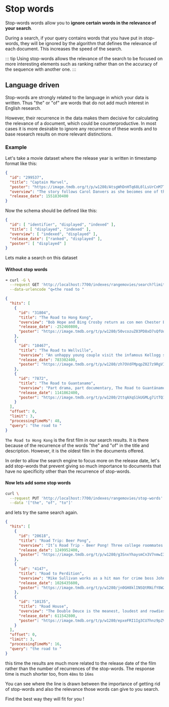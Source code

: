 # Stop words

Stop-words words allow you to **ignore certain words in the relevance of your search**.

During a search, if your query contains words that you have put in stop-words, they will be ignored by the algorithm that defines the relevance of each document. This increases the speed of the search.

::: tip
Using stop-words allows the relevance of the search to be focused on more interesting elements such as ranking rather than on the accuracy of the sequence with another one.
:::

## Language driven

Stop-words are strongly related to the language in which your data is written. Thus "the" or "of" are words that do not add much interest in English research.

However, their recurrence in the data makes them decisive for calculating the relevance of a document, which could be counterproductive. In most cases it is more desirable to ignore any recurrence of these words and to base research results on more relevant distinctions.

### Example

Let's take a movie dataset where the release year is written in timestamp format like this:

```json
{
  "id": "299537",
  "title": "Captain Marvel",
  "poster": "https://image.tmdb.org/t/p/w1280/AtsgWhDnHTq68L0lLsUrCnM7TjG.jpg",
  "overview": "The story follows Carol Danvers as she becomes one of the universe’s most powerful heroes when Earth is caught in the middle of a galactic war between two alien races. Set in the 1990s, Captain Marvel is an all-new adventure from a previously unseen period in the history of the Marvel Cinematic Universe.",
  "release_date": 1551830400
}
```

Now the schema should be defined like this:

```json
{
  "id": [ "identifier", "displayed", "indexed" ],
  "title": [ "displayed", "indexed" ],
  "overview": [ "indexed", "displayed" ],
  "release_date": ["ranked", "displayed" ],
  "poster": [ "displayed" ]
}
```

Lets make a search on this dataset

#### Without stop words

```bash
➜ curl -G \
  --request GET 'http://localhost:7700/indexes/rangemovies/search?limit=3' \
  --data-urlencode "q=the road to "
```

```json
{
  "hits": [
    {
      "id": "31804",
      "title": "The Road to Hong Kong",
      "overview": "Bob Hope and Bing Crosby return as con men Chester Babcock and Harry Turner, in the last of their road movies. When Chester accidentally memorizes and destroys the only copy of a secret Russian formula for a new and improved rocket fuel, they are thrust into international intrigue, trying to stay alive while keeping the formula out of enemy hands.",
      "release_date": -252460800,
      "poster": "https://image.tmdb.org/t/p/w1280/50vcozuZ03PD8xD7sQfUqca3UvE.jpg"
    },
    {
      "id": "10467",
      "title": "The Road to Wellville",
      "overview": "An unhappy young couple visit the infamous Kellogg spa in Battle Creek, Michigan while a young hustler tries get into the breakfast-cereal business and compete against John Kellogg's corn flakes.",
      "release_date": 783302400,
      "poster": "https://image.tmdb.org/t/p/w1280/zh7OVdFMpqpZ027z9RgVIwzxYjZ.jpg"
    },
    {
      "id": "7872",
      "title": "The Road to Guantanamo",
      "overview": "Part drama, part documentary, The Road to Guantánamo focuses on the Tipton Three, a trio of British Muslims who were held in Guantanamo Bay for two years until they were released without charge.",
      "release_date": 1141862400,
      "poster": "https://image.tmdb.org/t/p/w1280/2ttqAXqS1kUGMLg7itTQ1jVCU6M.jpg"
    }
  ],
  "offset": 0,
  "limit": 3,
  "processingTimeMs": 48,
  "query": "the road to "
}
```

`The Road to Hong Kong` is the first film in our search results. It is there because of the recurrence of the words "the" and "of" in the title and description. However, it is the oldest film in the documents offered.

In order to allow the search engine to focus more on the release date, let's add stop-words that prevent giving so much importance to documents that have no specificity other than the recurrence of stop-words.


#### Now lets add some stop words

```bash
curl \
  --request PUT 'http://localhost:7700/indexes/rangemovies/stop-words' \
  --data '["the", "of", "to"]'
```

and lets try the same search again.

```json
{
  "hits": [
    {
      "id": "20618",
      "title": "Road Trip: Beer Pong",
      "overview": "It’s Road Trip - Beer Pong! Three college roommates are on the ride of their lives when they drop everything to join a bus full of sexy, scantily clad models to compete in the ultimate sport competition: the National Beer Pong Tournament.",
      "release_date": 1249952400,
      "poster": "https://image.tmdb.org/t/p/w1280/g3SnxYhaysmCn3V7nmwI3ZvRLth.jpg"
    },
    {
      "id": "4147",
      "title": "Road to Perdition",
      "overview": "Mike Sullivan works as a hit man for crime boss John Rooney. Sullivan views Rooney as a father figure, however after his son is witness to a killing, Mike Sullivan finds himself on the run in attempt to save the life of his son and at the same time looking for revenge on those who wronged him.",
      "release_date": 1026435600,
      "poster": "https://image.tmdb.org/t/p/w1280/jn0GH8klINSQtRNifY8W2Kv4ajl.jpg"
    },
    {
      "id": "10135",
      "title": "Road House",
      "overview": "The Double Deuce is the meanest, loudest and rowdiest bar south of the Mason-Dixon Line, and Dalton (Patrick Swayze) has been hired to clean it up. He might not look like much, but the Ph.D.-educated bouncer proves he's more than capable -- busting the heads of troublemakers and turning the roadhouse into a jumping hot-spot. But Dalton's romance with the gorgeous Dr. Clay (Kelly Lynch) puts him on the bad side of cutthroat local big shot Brad Wesley (Ben Gazzara).",
      "release_date": 611542800,
      "poster": "https://image.tmdb.org/t/p/w1280/epxeFRI1Ig3CU7hnz9pZVkarfOz.jpg"
    }
  ],
  "offset": 0,
  "limit": 3,
  "processingTimeMs": 16,
  "query": "the road to "
}
```

this time the results are much more related to the release date
of the film rather than the number of recurrences of the stop-words. The response time is much shorter too, from `48ms` to `16ms`

You can see where the line is drawn between the importance of getting rid of stop-words and also the relevance those words can give to you search.

Find the best way they will fit for you !

